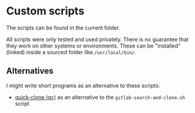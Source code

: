 # Custom scripts

The scripts can be found in the current folder.

All scripts were only tested and used privately. There is no guarantee that they work on other systems or environments.
These can be "installed" (linked) inside a sourced folder like `/usr/local/bin/`.


## Alternatives

I might write short programs as an alternative to these scripts:
- [quick-clone (qc)](https://github.com/eckon/quick-clone) as an alternative to the `gitlab-search-and-clone.sh` script
